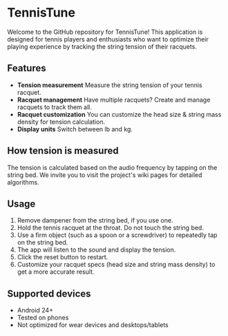 # TennisTune

Welcome to the GitHub repository for TennisTune! This application is designed for tennis players and enthusiasts who want to optimize their playing experience by tracking the string tension of their racquets.

## Features
- **Tension measurement** Measure the string tension of your tennis racquet.
- **Racquet management** Have multiple racquets? Create and manage racquets to track them all.
- **Racquet customization** You can customize the head size & string mass density for tension calculation.
- **Display units** Switch between lb and kg.

## How tension is measured
The tension is calculated based on the audio frequency by tapping on the string bed. We invite you to visit the project's wiki pages for detailed algorithms.

## Usage
1. Remove dampener from the string bed, if you use one.
2. Hold the tennis racquet at the throat. Do not touch the string bed.
3. Use a firm object (such as a spoon or a screwdriver) to repeatedly tap on the string bed.
4. The app will listen to the sound and display the tension.
5. Click the reset button to restart.
6. Customize your racquet specs (head size and string mass density) to get a more accurate result.

## Supported devices
- Android 24+
- Tested on phones
- Not optimized for wear devices and desktops/tablets
